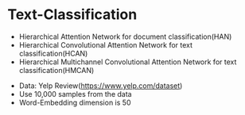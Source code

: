 # Text-Classification

* Hierarchical Attention Network for document classification(HAN)
* Hierarchical Convolutional Attention Network for text classification(HCAN)
* Hierarchical Multichannel Convolutional Attention Network for text classification(HMCAN)

+ Data: Yelp Review(https://www.yelp.com/dataset)
+ Use 10,000 samples from the data
+ Word-Embedding dimension is 50
